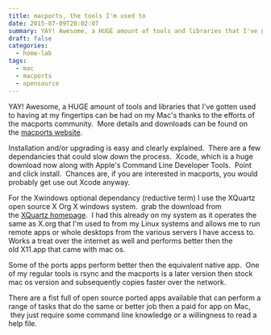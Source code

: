 ```yaml
---
title: macports, the tools I'm used to
date: 2015-07-09T20:02:07
summary: YAY! Awesome, a HUGE amount of tools and libraries that I've gotten used to having at my fingertips can be had on my Mac's thanks to macports
draft: false
categories:
  - home-lab
tags:
  - mac
  - macports
  - opensource
---
```


YAY! Awesome, a HUGE amount of tools and libraries that I've gotten used to having at my fingertips can be had on my Mac's thanks to the efforts of the macports community.  More details and downloads can be found on the [macports website](https://www.macports.org).

Installation and/or upgrading is easy and clearly explained.  There are a few dependancies that could slow down the process.  Xcode, which is a huge download now along with Apple's Command Line Developer Tools.  Point and click install.  Chances are, if you are interested in macports, you would probably get use out Xcode anyway.

For the Xwindows optional dependancy (reductive term) I use the XQuartz open source X Org X windows system.  grab the download from the [XQuartz homepage](https://www.xquartz.org).  I had this already on my system as it operates the same as X.org that I'm used to from my Linux systems and allows me to run remote apps or whole desktops from the various servers I have access to. Works a treat over the internet as well and performs better then the old X11.app that came with mac os.

Some of the ports apps perform better then the equivalent native app.  One of my regular tools is rsync and the macports is a later version then stock mac os version and subsequently copies faster over the network.

There are a fist full of open source ported apps available that can perform a range of tasks that do the same or better job then a paid for app on Mac,  they just require some command line knowledge or a willingness to read a help file.

